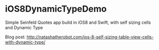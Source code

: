 iOS8DynamicTypeDemo
===================

Simple Seinfeld Quotes app build in iOS8 and Swift, with self sizing cells and Dynamic Type

Blog post: http://natashatherobot.com/ios-8-self-sizing-table-view-cells-with-dynamic-type/
